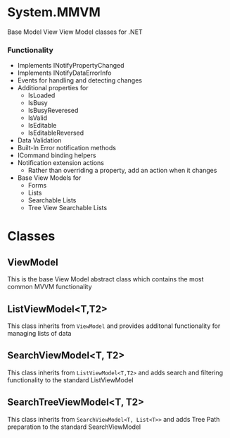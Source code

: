 # System.MMVM

Base Model View View Model classes for .NET

### Functionality

- Implements INotifyPropertyChanged
- Implements INotifyDataErrorInfo
- Events for handling and detecting changes
- Additional properties for 
  - IsLoaded
  - IsBusy
  - IsBusyReveresed
  - IsValid
  - IsEditable
  - IsEditableReversed
- Data Validation 
- Built-In Error notification methods
- ICommand binding helpers
- Notification extension actions
    - Rather than overriding a property, add an action when it changes
- Base View Models for
    - Forms
    - Lists
    - Searchable Lists
    - Tree View Searchable Lists

# Classes

## ViewModel
This is the base View Model abstract class which contains the most common MVVM functionality

## ListViewModel<T,T2>
This class inherits from `ViewModel` and provides additonal functionality for managing lists of data

## SearchViewModel<T, T2>
This class inherits from `ListViewModel<T,T2>` and adds search and filtering functionality to the standard ListViewModel

## SearchTreeViewModel<T, T2>
This class inherits from `SearchViewModel<T, List<T>>` and adds Tree Path preparation to the standard SearchViewModel